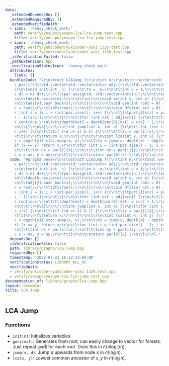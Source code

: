 ```yaml
---
data:
  _extendedDependsOn: []
  _extendedRequiredBy: []
  _extendedVerifiedWith:
  - icon: ':heavy_check_mark:'
    path: verify/yosupo/yosupo-lca-lca-jump.test.cpp
    title: verify/yosupo/yosupo-lca-lca-jump.test.cpp
  - icon: ':heavy_check_mark:'
    path: verify/yukicoder/yukicoder-yuki_1326.test.cpp
    title: verify/yukicoder/yukicoder-yuki_1326.test.cpp
  _isVerificationFailed: false
  _pathExtension: hpp
  _verificationStatusIcon: ':heavy_check_mark:'
  attributes:
    links: []
  bundledCode: "\r\nstruct LCAJump {\r\n\tint n;\r\n\tstd::vector<std::vector<int>>\
    \ par;\r\n\tstd::vector<std::vector<int>> adj;\r\n\tstd::vector<int> depth;\r\n\
    \r\n\tvoid init(int _n) {\r\n\t\tn = _n;\r\n\t\tint d = 1;\r\n\t\twhile ((1 <<\
    \ d) < n) d++;\r\n\t\tpar.assign(d, std::vector<int>(n));\r\n\t\tadj.resize(n);\r\
    \n\t\tdepth.resize(n);\r\n\t}\r\n\r\n\tvoid ae(int x, int y) {\r\n\t\tadj[x].push_back(y);\r\
    \n\t\tadj[y].push_back(x);\r\n\t}\r\n\r\n\tvoid gen(int root = 0) {\r\n\t\tpar[0][root]\
    \ = root;\r\n\t\tdfs(root);\r\n\t}\r\n\r\n\tvoid dfs(int src = 0) {\r\n\t\tfor\
    \ (int i = 1; i < (int)par.size(); i++) {\r\n\t\t\tpar[i][src] = par[i - 1][par[i\
    \ - 1][src]];\r\n\t\t}\r\n\t\tfor (int nxt : adj[src]) {\r\n\t\t\tif (nxt == par[0][src])\
    \ continue;\r\n\t\t\tdepth[nxt] = depth[par[0][nxt] = src] + 1;\r\n\t\t\tdfs(nxt);\r\
    \n\t\t}\r\n\t}\r\n\r\n\tint jump(int x, int d) {\r\n\t\tfor (int i = 0; i < (int)par.size();\
    \ i++) {\r\n\t\t\tif ((d >> i) & 1) {\r\n\t\t\t\tx = par[i][x];\r\n\t\t\t}\r\n\
    \t\t}\r\n\t\treturn x;\r\n\t}\r\n\t\r\n\tint lca(int x, int y) {\r\n\t\tif (depth[x]\
    \ < depth[y]) std::swap(x, y);\r\n\t\tx = jump(x, depth[x] - depth[y]);\r\n\t\t\
    if (x == y) return x;\r\n\t\tfor (int i = (int)par.size() - 1; i >= 0; i--) {\r\
    \n\t\t\tint nx = par[i][x];\r\n\t\t\tint ny = par[i][y];\r\n\t\t\tif (nx != ny)\
    \ x = nx, y = ny;\r\n\t\t}\r\n\t\treturn par[0][x];\r\n\t}\r\n};\n"
  code: "#pragma once\r\n\r\nstruct LCAJump {\r\n\tint n;\r\n\tstd::vector<std::vector<int>>\
    \ par;\r\n\tstd::vector<std::vector<int>> adj;\r\n\tstd::vector<int> depth;\r\n\
    \r\n\tvoid init(int _n) {\r\n\t\tn = _n;\r\n\t\tint d = 1;\r\n\t\twhile ((1 <<\
    \ d) < n) d++;\r\n\t\tpar.assign(d, std::vector<int>(n));\r\n\t\tadj.resize(n);\r\
    \n\t\tdepth.resize(n);\r\n\t}\r\n\r\n\tvoid ae(int x, int y) {\r\n\t\tadj[x].push_back(y);\r\
    \n\t\tadj[y].push_back(x);\r\n\t}\r\n\r\n\tvoid gen(int root = 0) {\r\n\t\tpar[0][root]\
    \ = root;\r\n\t\tdfs(root);\r\n\t}\r\n\r\n\tvoid dfs(int src = 0) {\r\n\t\tfor\
    \ (int i = 1; i < (int)par.size(); i++) {\r\n\t\t\tpar[i][src] = par[i - 1][par[i\
    \ - 1][src]];\r\n\t\t}\r\n\t\tfor (int nxt : adj[src]) {\r\n\t\t\tif (nxt == par[0][src])\
    \ continue;\r\n\t\t\tdepth[nxt] = depth[par[0][nxt] = src] + 1;\r\n\t\t\tdfs(nxt);\r\
    \n\t\t}\r\n\t}\r\n\r\n\tint jump(int x, int d) {\r\n\t\tfor (int i = 0; i < (int)par.size();\
    \ i++) {\r\n\t\t\tif ((d >> i) & 1) {\r\n\t\t\t\tx = par[i][x];\r\n\t\t\t}\r\n\
    \t\t}\r\n\t\treturn x;\r\n\t}\r\n\t\r\n\tint lca(int x, int y) {\r\n\t\tif (depth[x]\
    \ < depth[y]) std::swap(x, y);\r\n\t\tx = jump(x, depth[x] - depth[y]);\r\n\t\t\
    if (x == y) return x;\r\n\t\tfor (int i = (int)par.size() - 1; i >= 0; i--) {\r\
    \n\t\t\tint nx = par[i][x];\r\n\t\t\tint ny = par[i][y];\r\n\t\t\tif (nx != ny)\
    \ x = nx, y = ny;\r\n\t\t}\r\n\t\treturn par[0][x];\r\n\t}\r\n};"
  dependsOn: []
  isVerificationFile: false
  path: library/graphs/lca-jump.hpp
  requiredBy: []
  timestamp: '2022-07-21 16:12:33-04:00'
  verificationStatus: LIBRARY_ALL_AC
  verifiedWith:
  - verify/yukicoder/yukicoder-yuki_1326.test.cpp
  - verify/yosupo/yosupo-lca-lca-jump.test.cpp
documentation_of: library/graphs/lca-jump.hpp
layout: document
title: LCA Jump
---
```


## LCA Jump

### Functions
- `init(n)`: Initializes variables
- `gen(root)`: Generates from $root$, can easily change to vector for forests. Just repeat `gen`$ for each root. Does this in $\mathcal O(n \log (n))$.
- `jump(x, d)`: Jump $d$ upwards from node $x$ in $\mathcal O(\log n)$. 
- `lca(x, y)`: Lowest common ancestor of $x, y$ in $\mathcal O(\log n)$. 

